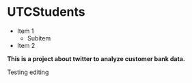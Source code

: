 # UTCStudents

- Item 1
  - Subitem
- Item 2

<b>This is a project about twitter to analyze customer bank data.</b>


Testing editing 
